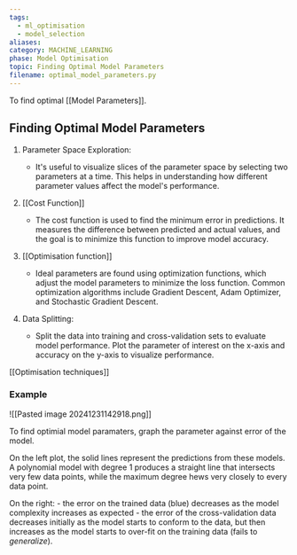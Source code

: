 ```yaml
---
tags: 
  - ml_optimisation
  - model_selection
aliases:
category: MACHINE_LEARNING
phase: Model Optimisation
topic: Finding Optimal Model Parameters
filename: optimal_model_parameters.py
---
```

To find optimal [[Model Parameters]].
## Finding Optimal Model Parameters

1. Parameter Space Exploration:
   - It's useful to visualize slices of the parameter space by selecting two parameters at a time. This helps in understanding how different parameter values affect the model's performance.

2. [[Cost Function]]
   - The cost function is used to find the minimum error in predictions. It measures the difference between predicted and actual values, and the goal is to minimize this function to improve model accuracy.

3. [[Optimisation function]]
   - Ideal parameters are found using optimization functions, which adjust the model parameters to minimize the loss function. Common optimization algorithms include Gradient Descent, Adam Optimizer, and Stochastic Gradient Descent.

4. Data Splitting:
   - Split the data into training and cross-validation sets to evaluate model performance. Plot the parameter of interest on the x-axis and accuracy on the y-axis to visualize performance.

[[Optimisation techniques]]
### Example


![[Pasted image 20241231142918.png]]


To find optimial model paramaters, graph the parameter against error of the model.

On the left plot, the solid lines represent the predictions from these models. A polynomial model with degree 1 produces a straight line that intersects very few data points, while the maximum degree hews very closely to every data point. 

On the right:
    - the error on the trained data (blue) decreases as the model complexity increases as expected
    - the error of the cross-validation data decreases initially as the model starts to conform to the data, but then increases as the model starts to over-fit on the training data (fails to *generalize*).